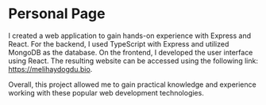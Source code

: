 # Personal Page

I created a web application to gain hands-on experience with Express and React. For the backend, I used TypeScript with Express and utilized MongoDB as the database. On the frontend, I developed the user interface using React. The resulting website can be accessed using the following link: https://melihaydogdu.bio.

Overall, this project allowed me to gain practical knowledge and experience working with these popular web development technologies.